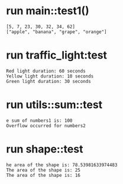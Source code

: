 # run main::test1()
    [5, 7, 23, 30, 32, 34, 62]
    ["apple", "banana", "grape", "orange"]

# run traffic_light:test
    Red light duration: 60 seconds
    Yellow light duration: 10 seconds
    Green light duration: 30 seconds

# run utils::sum::test
    e sum of numbers1 is: 100
    Overflow occurred for numbers2

# run shape::test
    he area of the shape is: 78.53981633974483
    The area of the shape is: 25
    The area of the shape is: 16